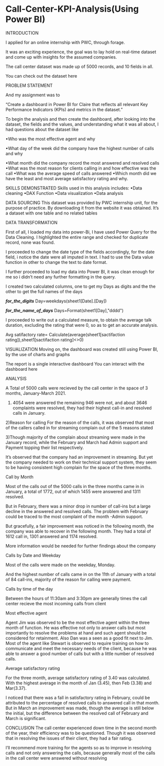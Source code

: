 # Call-Center-KPI-Analysis(Using Power BI)

INTRODUCTION

 I applied for an online internship with PWC, through forage.

It was an exciting experience, the goal was to lay hold on real-time dataset and come up with insights for the assumed companies.

The call center dataset was made up of 5000 records, and 10 fields in all.

You can check out the dataset here

PROBLEM STATEMENT

And my assignment was to

“Create a dashboard in Power BI for Claire that reflects all relevant Key Performance Indicators (KPIs) and metrics in the dataset.”

To begin the analysis and then create the dashboard, after looking into the dataset, the fields and the values, and understanding what it was all about, I had questions about the dataset like

•Who was the most effective agent and why

•What day of the week did the company have the highest number of calls and why

•What month did the company record the most answered and resolved calls
•What was the most reason for clients calling in and how effective was the call
•What was the average speed of calls answered
•Which month did we have the least and most average satisfactory rating and why.

SKILLS DEMONSTRATED
Skills used in this analysis includes:
•Data cleaning
•DAX Function
•Data visualization
•Data analysis

DATA SOURCING
This dataset was provided by PWC internship unit, for the purpose of practice. By downloading it from the website it was obtained. It’s a dataset with one table and no related tables

DATA TRANSFORMATION

First of all, I loaded my data into power-Bi, I have used Power Query for the Data Cleaning. I highlighted the entire range and checked for duplicate record, none was found.

I proceeded to change the date type of the fields accordingly, for the date field, i notice the date were all imputed in text. I had to use the Data value function in other to change the text to date format.

I further proceeded to load my data into Power BI, it was clean enough for me so i didn’t need any further formatting in the query.

I created two calculated columns, one to get my Days as digits and the the other to get the full names of the days

***for_the_digits***
Day=weekdays(sheet1[Date].[Day])

***for_the_name_of_days***
Days=Format(sheet1[Day],"dddd")

I proceeded to write out a calculated measure, to obtain the average talk duration, excluding the rating that were 0, so as to get an accurate analysis.

Avg satifactory rate= Calculate(average(sheet1[sactifaction rating]),sheet1[sactifaction rating]<>0)
 
VISUALIZATION
Moving on, the dashboard was created still using Power BI, by the use of charts and graphs


The report is a single interactive dashboard
You can interact with the dashboard here

ANALYSIS

A Total of 5000 calls were recieved by the call center in the space of 3 months, January-March 2021.

1) 4054 were answered the remaining 946 were not,
and about 3646 complaints were resolved, they had their highest call-in and resolved calls in January.

2)Reason for calling
For the reason of the calls, it was observed that most of the callers called in for streaming complain out of the 5 reasons stated

3)Though majority of the complain about streaming were made in the January record, while the February and March had Admin support and Payment topping their list respectively.

It’s observed that the company had an improvement in streaming. But yet the company needed to work on their technical support system, they seem to be having consistent high complain for the space of the three months.

Call by Month


Most of the calls out of the 5000 calls in the three months came in in January, a total of 1772, out of which 1455 were answered and 1311 resolved.

But in February, there was a minor drop in number of call-ins but a large decline in the answered and resolved calls. The problem with February could be traced to the most complaint of the month -Admin support.

But gracefully, a fair improvement was noticed in the following month, the company was able to recover in the following month. They had a total of 1612 call in, 1301 answered and 1174 resolved.

More information would be needed for further findings about the company

Calls by Date and Weekday


Most of the calls were made on the weekday, Monday.

And the highest number of calls came in on the 11th of January with a total of 84 call-ins, majority of the reason for calling were payment.

Calls by time of the day


Between the hours of 11:30am and 3:30pm are generally times the call center recieve the most incoming calls from client

Most effective agent


Agent Jim was observed to be the most effective agent within the three month of function. He was effective not only to answer calls but most importantly to resolve the problems at hand and such agent should be considered for retainment. Also Dan was a seen as a good fit next to Jim. Most of the agent like Stewart is observed to require training on how to communicate and meet the necessary needs of the client, because he was able to answer a good number of calls but with a little number of resolved calls.

Average satisfactory rating


For the three month, average satisfactory rating of 3.40 was calculated. With the highest average in the month of Jan (3.45), then Feb (3.38) and Mar(3.37).

I noticed that there was a fall in satisfactory rating in February, could be attributed to the percentage of resolved calls to answered call in that month. But in March an improvement was made, though the average is still below the initial, but the difference between the resolved call of February and March is significant.

CONCLUSION
The call center experienced down time in the second month of the year, their efficiency was to be questioned. Though it was observed that in resolving the issues of their client, they had a fair rating.

I’ll recommend more training for the agents so as to improve in resolving calls and not only answering the calls, because generally most of the calls in the call center were answered without resolving


